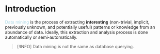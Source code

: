 # Introduction

<span style = "color:lightblue">Data mining</span> is the process of extracting **interesting** (non-trivial, implicit, previously unknown, and potentially useful) patterns or knowledge from an abundance of data. Ideally, this extraction and analysis process is done automatically or semi-automatically.

> [!INFO]
> Data mining is not the same as database querying.



